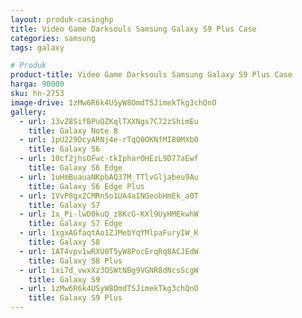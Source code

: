 ```yaml
---
layout: produk-casinghp
title: Video Game Darksouls Samsung Galaxy S9 Plus Case
categories: samsung
tags: galaxy

# Produk
product-title: Video Game Darksouls Samsung Galaxy S9 Plus Case
harga: 90000
sku: hn-2753
image-drive: 1zMw6R6k4USyW8OmdTSJimekTkg3chQnO
gallery:
  - url: 13vZ8SifBPuQZKqlTXXNgs7C72zShimEu
    title: Galaxy Note 8
  - url: 1pU229DcyARNj4e-rTqQ0OKNfMI80MXb0
    title: Galaxy S6
  - url: 10cf2jhsOFwc-tkIpharOHEzL9D77aEwf
    title: Galaxy S6 Edge
  - url: 1uHmBuauaNKpbAQ37M_TTlvGljabeu9Au
    title: Galaxy S6 Edge Plus
  - url: 1VvP8gxZCMRn5o1UA4aINGeobHmEk_a0T
    title: Galaxy S7
  - url: 1x_Pi-lwD0kuQ_z8KcG-KXl9UyHMEkwhW
    title: Galaxy S7 Edge
  - url: 1xgxAGfaqtAo1ZJMebYqYMlpaFuryIW_K
    title: Galaxy S8
  - url: 1AT4vpv1wRXU0T5yW8PocErqRq8ACJEdW
    title: Galaxy S8 Plus
  - url: 1xi7d_vwxXz3OSWtNBg9VGNR8dNcsScgW
    title: Galaxy S9
  - url: 1zMw6R6k4USyW8OmdTSJimekTkg3chQnO
    title: Galaxy S9 Plus
---
```

